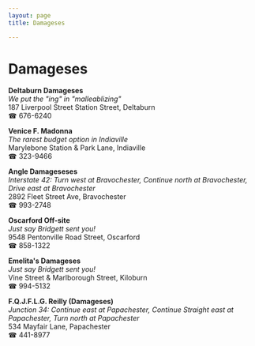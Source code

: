 ```yaml
---
layout: page 
title: Damageses

---
```



# Damageses


 **Deltaburn Damageses**  
_We put the "ing" in "malleablizing"_  
187 Liverpool Street Station Street, Deltaburn  
☎ 676-6240

**Venice F. Madonna**  
_The rarest budget option in Indiaville_  
Marylebone Station & Park Lane, Indiaville  
☎ 323-9466

**Angle Damageseses**  
_Interstate 42: Turn west at Bravochester, Continue north at Bravochester, Drive east at Bravochester_  
2892 Fleet Street Ave, Bravochester  
☎ 993-2748

**Oscarford Off-site**  
_Just say Bridgett sent you!_  
9548 Pentonville Road Street, Oscarford  
☎ 858-1322

**Emelita's Damageses**  
_Just say Bridgett sent you!_  
Vine Street & Marlborough Street, Kiloburn  
☎ 994-5132

**F.Q.J.F.L.G. Reilly (Damageses)**  
_Junction 34: Continue east at Papachester, Continue Straight east at Papachester, Turn north at Papachester_  
534 Mayfair Lane, Papachester  
☎ 441-8977

